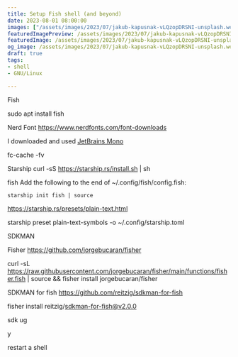 ```yaml
---
title: Setup Fish shell (and beyond)
date: 2023-08-01 08:00:00
images: ["/assets/images/2023/07/jakub-kapusnak-vLQzopDRSNI-unsplash.webp"]
featuredImagePreview: /assets/images/2023/07/jakub-kapusnak-vLQzopDRSNI-unsplash.webp
featuredImage: /assets/images/2023/07/jakub-kapusnak-vLQzopDRSNI-unsplash.webp
og_image: /assets/images/2023/07/jakub-kapusnak-vLQzopDRSNI-unsplash.webp
draft: true
tags:
- shell
- GNU/Linux

---
```


Fish

sudo apt install fish


Nerd Font 
https://www.nerdfonts.com/font-downloads

I downloaded and used [JetBrains Mono](https://github.com/ryanoasis/nerd-fonts/releases/download/v3.0.2/JetBrainsMono.zip)

fc-cache -fv

Starship
curl -sS https://starship.rs/install.sh | sh




 fish
  Add the following to the end of ~/.config/fish/config.fish:

	starship init fish | source

https://starship.rs/presets/plain-text.html

starship preset plain-text-symbols -o ~/.config/starship.toml

SDKMAN


Fisher https://github.com/jorgebucaran/fisher

curl -sL https://raw.githubusercontent.com/jorgebucaran/fisher/main/functions/fisher.fish | source && fisher install jorgebucaran/fisher

SDKMAN for fish https://github.com/reitzig/sdkman-for-fish

fisher install reitzig/sdkman-for-fish@v2.0.0


sdk ug

y

restart a shell
